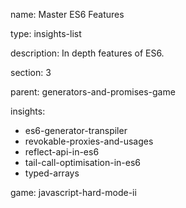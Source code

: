 name: Master ES6 Features

type: insights-list

description: In depth features of ES6.

section: 3

parent: generators-and-promises-game

insights:
  - es6-generator-transpiler
  - revokable-proxies-and-usages
  - reflect-api-in-es6
  - tail-call-optimisation-in-es6
  - typed-arrays

game: javascript-hard-mode-ii
